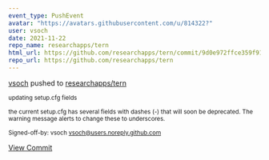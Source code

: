 ```yaml
---
event_type: PushEvent
avatar: "https://avatars.githubusercontent.com/u/814322?"
user: vsoch
date: 2021-11-22
repo_name: researchapps/tern
html_url: https://github.com/researchapps/tern/commit/9d0e972ffce359f914567d32ddc47fa383d8054a
repo_url: https://github.com/researchapps/tern
---
```


<a href='https://github.com/vsoch' target='_blank'>vsoch</a> pushed to <a href='https://github.com/researchapps/tern' target='_blank'>researchapps/tern</a>

<small>updating setup.cfg fields

the current setup.cfg has several fields with dashes
(-) that will soon be deprecated. The warning message
alerts to change these to underscores.

Signed-off-by: vsoch <vsoch@users.noreply.github.com></small>

<a href='https://github.com/researchapps/tern/commit/9d0e972ffce359f914567d32ddc47fa383d8054a' target='_blank'>View Commit</a>